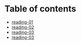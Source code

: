 # Table of contents

- [reading-01](./reading-01.md)
- [reading-02](./reading-02.md)
- [reading-03](./reading-03.md)
- [reading-03](./reading-03.md)
